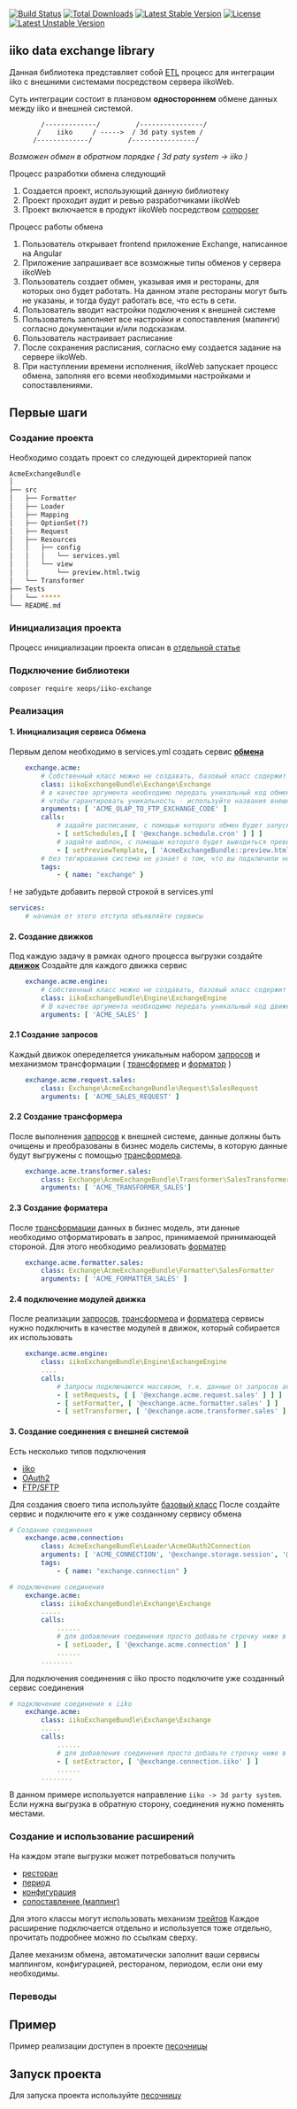 [![Build Status](https://travis-ci.org/xeops/iiko-exchange.svg?branch=master)](https://travis-ci.org/xeops/iiko-exchange)
[![Total Downloads](https://poser.pugx.org/xeops/iiko-exchange/d/total.svg)](https://packagist.org/packages/xeops/iiko-exchange)
[![Latest Stable Version](https://poser.pugx.org/xeops/iiko-exchange/v/stable.svg)](https://packagist.org/packages/xeops/iiko-exchange)
[![License](https://poser.pugx.org/xeops/iiko-exchange/license.svg)](https://packagist.org/packages/xeops/iiko-exchange)
[![Latest Unstable Version](https://poser.pugx.org/xeops/iiko-exchange/v/unstable)](//packagist.org/packages/xeops/iiko-exchange)

## iiko data exchange library

Данная библиотека представляет собой [ETL](https://en.wikipedia.org/wiki/Extract,_transform,_load)
процесс для интеграции iiko c внешними системами посредством сервера iikoWeb.

Суть интеграции состоит в плановом **одностороннем** обмене данных между iiko и внешней системой.

```
        /-------------/         /----------------/
       /    iiko     / ----->  / 3d paty system /
      /-------------/         /----------------/
```

_Возможен обмен в обратном порядке ( 3d paty system -> iiko )_

Процесс разработки обмена следующий
1. Создается проект, использующий данную библиотеку
2. Проект проходит аудит и ревью разработчиками iikoWeb
3. Проект включается в продукт iikoWeb посредством [composer](https://getcomposer.org/)

Процесс работы обмена
1. Пользователь открывает frontend приложение Exchange, написанное на Angular
2. Приложение запрашивает все возможные типы обменов у сервера iikoWeb
3. Пользователь создает обмен, указывая имя и рестораны, для которых оно будет работать. На данном этапе 
рестораны могут быть не указаны, и тогда будут работать все, что есть в сети.
4. Пользователь вводит настройки подключения к внешней системе
5. Пользователь заполняет все настройки и сопоставления (мапинги) согласно документации и/или подсказкам.
6. Пользователь настраивает расписание
7. После сохранения расписания, согласно ему создается задание на сервере iikoWeb.
8. При наступлении времени исполнения, iikoWeb запускает процесс обмена, заполняя его всеми необходимыми
настройками и сопоставлениями.


## Первые шаги
### Создание проекта
Необходимо создать проект со следующей директорией папок
```bash
AcmeExchangeBundle
│
├── src
│   ├── Formatter
│   ├── Loader
│   ├── Mapping
│   ├── OptionSet(?)
│   ├── Request
│   ├── Resources
│   │   ├── config
│   │   │   └── services.yml
│   │   └── view
│   │       └── preview.html.twig
│   └── Transformer
├── Tests 
│   └── *****
└── README.md


```
### Инициализация проекта

Процесс инициализации проекта описан в [отдельной статье](./docs/iikoGitLabComposer.md)

### Подключение библиотеки

```shell
composer require xeops/iiko-exchange
```

### Реализация

#### 1. Инициализация сервиса Обмена
Первым делом необходимо в services.yml создать сервис [**обмена**](./docs/Exchange.md)
```yaml
    exchange.acme:
        # Собственный класс можно не создавать, базовый класс содержит всю необходимую реализацию
        class: iikoExchangeBundle\Exchange\Exchange
        # в качестве аргумента необходимо передать уникальный код обмена, который будет использоваться для переводов и получения настроек
        # чтобы гарантировать уникальность - используйте названия внешней системы, с которой вы интегрируетесь и способ
        arguments: [ 'ACME_OLAP_TO_FTP_EXCHANGE_CODE' ]
        calls:
            # задайте расписание, с помощью которого обмен будет запускать в автоматическом режиме
            - [ setSchedules,[ [ '@exchange.schedule.cron' ] ] ]
            # задайте шаблон, с помощью которого будет выводиться превью выгрузки
            - [ setPreviewTemplate, [ 'AcmeExchangeBundle::preview.html.twig' ] ]
        # без тегирования система не узнает о том, что вы подключили новый механизм обмена
        tags:
            - { name: "exchange" }
```
! не забудьте добавить первой строкой в services.yml
```yaml
services:
    # начиная от этого отступа объявляйте сервисы
```

#### 2. Создание движков
Под каждую задачу в рамках одного процесса выгрузки создайте [**движок**](./docs/Engines.md)
Создайте для каждого движка сервис

```yaml
    exchange.acme.engine:
        # Собственный класс можно не создавать, базовый класс содержит всю необходимую реализацию
        class: iikoExchangeBundle\Engine\ExchangeEngine
        # В качестве аргумента необходимо передать уникальный код движка
        arguments: [ 'ACME_SALES' ]
```

#### 2.1 Создание запросов
Каждый движок опеределяется уникальным набором [запросов](./docs/Request.md) и механизмом трансформации (
[трансформер](./docs/Transformer.md) и [форматор](./docs/Formatter.md)
)

```yaml
    exchange.acme.request.sales:
        class: Exchange\AcmeExchangeBundle\Request\SalesRequest
        arguments: [ 'ACME_SALES_REQUEST' ]
```

#### 2.2 Создание трансформера
После выполнения [запросов](./docs/Request.md) к внешней системе, данные должны быть очищены
и преобразованы в бизнес модель системы, в которую данные будут выгружены с помощью 
[трансформера](./docs/Transformer.md).

```yaml
    exchange.acme.transformer.sales:
        class: Exchange\AcmeExchangeBundle\Transformer\SalesTransformer
        arguments: [ 'ACME_TRANSFORMER_SALES']
```

#### 2.3 Создание форматера
После [трансформации](./docs/Transformer.md) данных в бизнес модель, эти данные необходимо отформатировать
в запрос, принимаемой принимающей стороной. Для этого необходимо реализовать [форматер](./docs/Formatter.md)

```yaml
    exchange.acme.formatter.sales:
        class: Exchange\AcmeExchangeBundle\Formatter\SalesFormatter
        arguments: [ 'ACME_FORMATTER_SALES' ]
```

#### 2.4 подключение модулей движка
После реализации [запросов](./docs/Request.md), [трансформера](./docs/Transformer.md) и [форматера](./docs/Formatter.md)
сервисы нужно подключить в качестве модулей в движок, который собирается их использовать

```yaml
    exchange.acme.engine:
        class: iikoExchangeBundle\Engine\ExchangeEngine
        ....
        calls:
            # Запросы подключаются массивом, т.к. данные от запросов аккумулируются и передаются массивом в трансформацию
            - [ setRequests, [ [ '@exchange.acme.request.sales' ] ] ]
            - [ setFormatter, [ '@exchange.acme.formatter.sales' ] ]
            - [ setTransformer, [ '@exchange.acme.transformer.sales' ] ]
```

#### 3. Создание соединения с внешней системой

Есть несколько типов подключения

- [iiko](./docs/iiko/IikoConnection.md)
- [OAuth2](./docs/connection/OAuth2Connection.md)
- [FTP/SFTP](./docs/connection/FTPConnection.md)

Для создания своего типа используйте [базовый класс](./src/Library/Connection/Connection.php)
После создайте сервис и подключите его к уже созданному сервису обмена
```yaml
# Создание соединения
    exchange.acme.connection:
        class: AcmeExchangeBundle\Loader\AcmeOAuth2Connection
        arguments: [ 'ACME_CONNECTION', '@exchange.storage.session', '@logger' ]
        tags:
            - { name: "exchange.connection" }
```

```yaml
# подключение соединения
    exchange.acme:
        class: iikoExchangeBundle\Exchange\Exchange
        .....
        calls:
            ......
            # для добавления соединения просто добавьте строчку ниже в уже существующий массив calls созданного сервиса обмена
            - [ setLoader, [ '@exchange.acme.connection' ] ]
            ......
        ........
```
Для подключения соединения с iiko просто подключите уже созданный сервис соединения
```yaml
# подключение соединения к iiko
    exchange.acme:
        class: iikoExchangeBundle\Exchange\Exchange
        .....
        calls:
            ......
            # для добавления соединения просто добавьте строчку ниже в уже существующий массив calls созданного сервиса обмена
            - [ setExtractor, [ '@exchange.connection.iiko' ] ]
            ......
        ........
```
В данном примере используется направление `iiko -> 3d party system`. Если нужна выгрузка в обратную сторону, соединения 
нужно поменять местами.

### Создание и использование расширений

На каждом этапе выгрузки может потребоваться получить 
 - [ресторан](./docs/traits/Restaurant.md)
 - [период](./docs/traits/Periodical.md)
 - [конфигурация](./docs/traits/Configurable.md)
 - [сопоставление (маппинг)](./docs/traits/Mapping.md)

Для этого классы могут использовать механизм [трейтов](https://www.php.net/manual/ru/language.oop5.traits.php)
Каждое расширение подключается отдельно и используется тоже отдельно, прочитать подробнее можно по ссылкам сверху.

Далее механизм обмена, автоматически заполнит ваши сервисы маппингом, конфигурацией, рестораном, периодом, если они ему необходимы.



### Переводы

## Пример

Пример реализации доступен в проекте [песочницы](https://github.com/xeops/iikoExchangeApplication)

## Запуск проекта

Для запуска проекта используйте [песочницу](https://github.com/xeops/iikoExchangeApplication)
